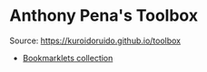 # Anthony Pena's Toolbox

Source: https://kuroidoruido.github.io/toolbox

- [Bookmarklets collection](./bookmarklets)